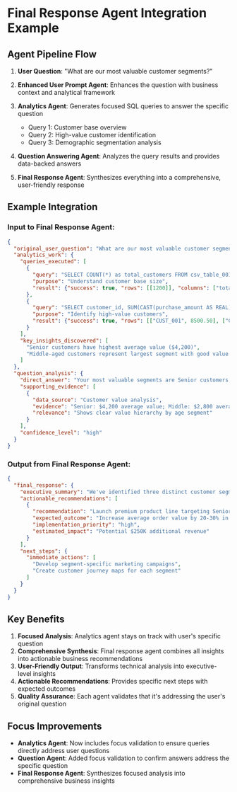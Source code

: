 # Final Response Agent Integration Example

## Agent Pipeline Flow

1. **User Question**: "What are our most valuable customer segments?"

2. **Enhanced User Prompt Agent**: Enhances the question with business context and analytical framework

3. **Analytics Agent**: Generates focused SQL queries to answer the specific question
   - Query 1: Customer base overview
   - Query 2: High-value customer identification  
   - Query 3: Demographic segmentation analysis

4. **Question Answering Agent**: Analyzes the query results and provides data-backed answers

5. **Final Response Agent**: Synthesizes everything into a comprehensive, user-friendly response

## Example Integration

### Input to Final Response Agent:
```json
{
  "original_user_question": "What are our most valuable customer segments?",
  "analytics_work": {
    "queries_executed": [
      {
        "query": "SELECT COUNT(*) as total_customers FROM csv_table_001",
        "purpose": "Understand customer base size",
        "result": {"success": true, "rows": [[1200]], "columns": ["total_customers"]}
      },
      {
        "query": "SELECT customer_id, SUM(CAST(purchase_amount AS REAL)) as total_spent FROM csv_table_001 GROUP BY customer_id ORDER BY total_spent DESC LIMIT 50",
        "purpose": "Identify high-value customers",
        "result": {"success": true, "rows": [["CUST_001", 8500.50], ["CUST_002", 4200.25]]}
      }
    ],
    "key_insights_discovered": [
      "Senior customers have highest average value ($4,200)",
      "Middle-aged customers represent largest segment with good value ($2,800)"
    ]
  },
  "question_analysis": {
    "direct_answer": "Your most valuable segments are Senior customers (highest value) and Middle-aged customers (largest segment with good value).",
    "supporting_evidence": [
      {
        "data_source": "Customer value analysis",
        "evidence": "Senior: $4,200 average value; Middle: $2,800 average value",
        "relevance": "Shows clear value hierarchy by age segment"
      }
    ],
    "confidence_level": "high"
  }
}
```

### Output from Final Response Agent:
```json
{
  "final_response": {
    "executive_summary": "We've identified three distinct customer segments with clear value characteristics: Senior customers (50+) are your highest-value segment with $4,200 average spending, Middle-aged customers (30-49) represent your largest segment with solid $2,800 average value, and Young customers (under 30) have the lowest average value ($1,200) but highest volume.",
    "actionable_recommendations": [
      {
        "recommendation": "Launch premium product line targeting Senior customers",
        "expected_outcome": "Increase average order value by 20-30% in Senior segment",
        "implementation_priority": "high",
        "estimated_impact": "Potential $250K additional revenue"
      }
    ],
    "next_steps": {
      "immediate_actions": [
        "Develop segment-specific marketing campaigns",
        "Create customer journey maps for each segment"
      ]
    }
  }
}
```

## Key Benefits

1. **Focused Analysis**: Analytics agent stays on track with user's specific question
2. **Comprehensive Synthesis**: Final response agent combines all insights into actionable business recommendations
3. **User-Friendly Output**: Transforms technical analysis into executive-level insights
4. **Actionable Recommendations**: Provides specific next steps with expected outcomes
5. **Quality Assurance**: Each agent validates that it's addressing the user's original question

## Focus Improvements

- **Analytics Agent**: Now includes focus validation to ensure queries directly address user questions
- **Question Agent**: Added focus validation to confirm answers address the specific question
- **Final Response Agent**: Synthesizes focused analysis into comprehensive business insights 